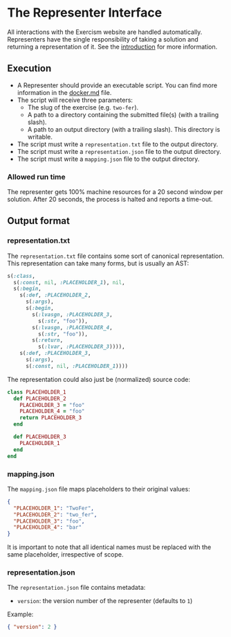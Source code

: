 # The Representer Interface

All interactions with the Exercism website are handled automatically. Representers have the single responsibility of taking a solution and returning a representation of it. See the [introduction](/docs/building/tooling/representers#introduction) for more information.

## Execution

- A Representer should provide an executable script. You can find more information in the [docker.md](/docs/building/tooling/representers/docker) file.
- The script will receive three parameters:
  - The slug of the exercise (e.g. `two-fer`).
  - A path to a directory containing the submitted file(s) (with a trailing slash).
  - A path to an output directory (with a trailing slash). This directory is writable.
- The script must write a `representation.txt` file to the output directory.
- The script must write a `representation.json` file to the output directory.
- The script must write a `mapping.json` file to the output directory.

### Allowed run time

The representer gets 100% machine resources for a 20 second window per solution.
After 20 seconds, the process is halted and reports a time-out.

## Output format

### representation.txt

The `representation.txt` file contains some sort of canonical representation. This representation can take many forms, but is usually an AST:

```ruby
s(:class,
  s(:const, nil, :PLACEHOLDER_1), nil,
  s(:begin,
    s(:def, :PLACEHOLDER_2,
      s(:args),
      s(:begin,
        s(:lvasgn, :PLACEHOLDER_3,
          s(:str, "foo")),
        s(:lvasgn, :PLACEHOLDER_4,
          s(:str, "foo")),
        s(:return,
          s(:lvar, :PLACEHOLDER_3)))),
    s(:def, :PLACEHOLDER_3,
      s(:args),
      s(:const, nil, :PLACEHOLDER_1))))
```

The representation could also just be (normalized) source code:

```ruby
class PLACEHOLDER_1
  def PLACEHOLDER_2
    PLACEHOLDER_3 = "foo"
    PLACEHOLDER_4 = "foo"
    return PLACEHOLDER_3
  end

  def PLACEHOLDER_3
    PLACEHOLDER_1
  end
end
```

### mapping.json

The `mapping.json` file maps placeholders to their original values:

```json
{
  "PLACEHOLDER_1": "TwoFer",
  "PLACEHOLDER_2": "two_fer",
  "PLACEHOLDER_3": "foo",
  "PLACEHOLDER_4": "bar"
}
```

It is important to note that all identical names must be replaced with the same placeholder, irrespective of scope.

### representation.json

The `representation.json` file contains metadata:

- `version`: the version number of the representer (defaults to `1`)

Example:

```json
{ "version": 2 }
```
